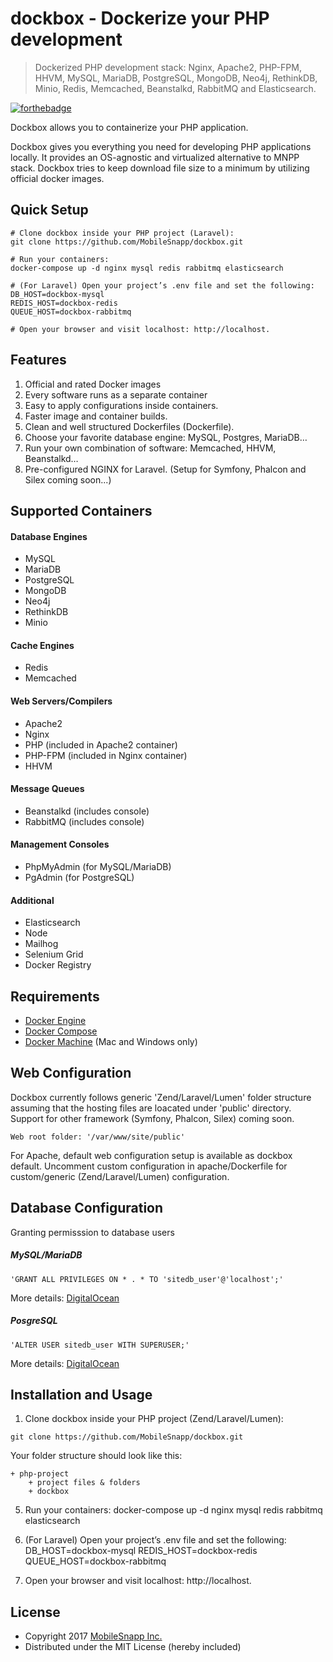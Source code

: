 # dockbox - Dockerize your PHP development

> Dockerized PHP development stack: Nginx, Apache2, PHP-FPM, HHVM, MySQL, MariaDB, PostgreSQL, MongoDB, Neo4j, RethinkDB, Minio, Redis, Memcached, Beanstalkd, RabbitMQ and Elasticsearch.

[![forthebadge](http://forthebadge.com/images/badges/built-by-developers.svg)](http://www.mobilesnapp.com)

Dockbox allows you to containerize your PHP application. 

Dockbox gives you everything you need for developing PHP applications locally. It provides an OS-agnostic and virtualized alternative to MNPP stack. Dockbox tries to keep download file size to a minimum by utilizing official docker images.

## Quick Setup

```
# Clone dockbox inside your PHP project (Laravel):
git clone https://github.com/MobileSnapp/dockbox.git

# Run your containers:
docker-compose up -d nginx mysql redis rabbitmq elasticsearch

# (For Laravel) Open your project’s .env file and set the following:
DB_HOST=dockbox-mysql
REDIS_HOST=dockbox-redis
QUEUE_HOST=dockbox-rabbitmq

# Open your browser and visit localhost: http://localhost.
```

## Features

1. Official and rated Docker images
2. Every software runs as a separate container
3. Easy to apply configurations inside containers.
4. Faster image and container builds.
5. Clean and well structured Dockerfiles (Dockerfile).
6. Choose your favorite database engine: MySQL, Postgres, MariaDB…
7. Run your own combination of software: Memcached, HHVM, Beanstalkd…
8. Pre-configured NGINX for Laravel. (Setup for Symfony, Phalcon and Silex coming soon...)


## Supported Containers

#### Database Engines
- MySQL
- MariaDB
- PostgreSQL
- MongoDB
- Neo4j
- RethinkDB
- Minio

#### Cache Engines
- Redis
- Memcached

#### Web Servers/Compilers
- Apache2
- Nginx
- PHP (included in Apache2 container)
- PHP-FPM (included in Nginx container)
- HHVM

#### Message Queues
- Beanstalkd (includes console)
- RabbitMQ (includes console)

#### Management Consoles
- PhpMyAdmin (for MySQL/MariaDB)
- PgAdmin (for PostgreSQL)

#### Additional
- Elasticsearch
- Node
- Mailhog
- Selenium Grid
- Docker Registry


## Requirements

* [Docker Engine](https://docs.docker.com/installation/)
* [Docker Compose](https://docs.docker.com/compose/)
* [Docker Machine](https://docs.docker.com/machine/) (Mac and Windows only)


## Web Configuration

Dockbox currently follows generic 'Zend/Laravel/Lumen' folder structure assuming that the hosting files are loacated under 'public' directory. Support for other framework (Symfony, Phalcon, Silex) coming soon.

```
Web root folder: '/var/www/site/public'
```

For Apache, default web configuration setup is available as dockbox default. Uncomment custom configuration in apache/Dockerfile for custom/generic (Zend/Laravel/Lumen) configuration.

## Database Configuration

Granting permisssion to database users

##### MySQL/MariaDB
```
'GRANT ALL PRIVILEGES ON * . * TO 'sitedb_user'@'localhost';'
```
More details: [DigitalOcean](https://www.digitalocean.com/community/tutorials/how-to-create-a-new-user-and-grant-permissions-in-mysql)

##### PosgreSQL
```
'ALTER USER sitedb_user WITH SUPERUSER;'
```
More details: [DigitalOcean](https://www.digitalocean.com/community/tutorials/how-to-use-roles-and-manage-grant-permissions-in-postgresql-on-a-vps--2)


## Installation and Usage

1. Clone dockbox inside your PHP project (Zend/Laravel/Lumen):
```
git clone https://github.com/MobileSnapp/dockbox.git
```

Your folder structure should look like this:
```
+ php-project
    + project files & folders
	+ dockbox
```

5. Run your containers:
docker-compose up -d nginx mysql redis rabbitmq elasticsearch

6. (For Laravel) Open your project’s .env file and set the following:
DB_HOST=dockbox-mysql
REDIS_HOST=dockbox-redis
QUEUE_HOST=dockbox-rabbitmq

7.  Open your browser and visit localhost: http://localhost.




## License

* Copyright 2017 [MobileSnapp Inc.](http://www.mobilesnapp.com)
* Distributed under the MIT License (hereby included)